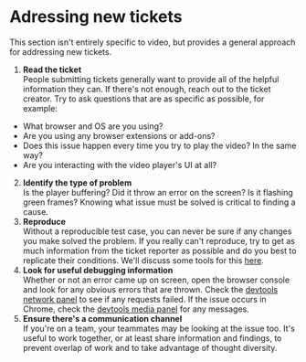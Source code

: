 # Adressing new tickets

This section isn't entirely specific to video, but provides a general approach for addressing new tickets.

1. **Read the ticket**<br />
People submitting tickets generally want to provide all of the helpful information they can. If there's not enough, reach out to the ticket creator. Try to ask questions that are as specific as possible, for example:
* What browser and OS are you using?
* Are you using any browser extensions or add-ons?
* Does this issue happen every time you try to play the video? In the same way?
* Are you interacting with the video player's UI at all?
2. **Identify the type of problem**<br />
Is the player buffering? Did it throw an error on the screen? Is it flashing green frames? Knowing what issue must be solved is critical to finding a cause.
3. **Reproduce**<br />
Without a reproducible test case, you can never be sure if any changes you make solved the problem. If you really can't reproduce, try to get as much information from the ticket reporter as possible and do you best to replicate their conditions. We'll discuss some tools for this [here](what-if-you-cant-reproduce).
4. **Look for useful debugging information**<br />
Whether or not an error came up on screen, open the browser console and look for any obvious errors that are thrown. Check the [devtools network panel](devtools-network) to see if any requests failed. If the issue occurs in Chrome, check the [devtools media panel](devtools-media) for any messages.
5. **Ensure there's a communication channel**<br />
If you're on a team, your teammates may be looking at the issue too. It's useful to work together, or at least share information and findings, to prevent overlap of work and to take advantage of thought diversity.
